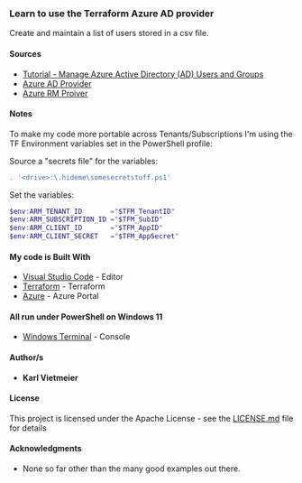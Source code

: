 ### Learn to use the Terraform Azure AD provider

Create and maintain a list of users stored in a csv file.

#### Sources

- [Tutorial - Manage Azure Active Directory (AD) Users and Groups](https://learn.hashicorp.com/tutorials/terraform/azure-ad)
- [Azure AD Provider](https://registry.terraform.io/providers/hashicorp/azuread/latest/docs/data-sources/domains)
- [Azure RM Proiver](https://registry.terraform.io/providers/hashicorp/azurerm/latest/docs)

#### Notes

To make my code more portable across Tenants/Subscriptions I'm using the TF Environment variables set in the PowerShell profile:  

Source a "secrets file" for the variables:

```powershell
. '<drive>:\.hideme\somesecretstuff.ps1'
```

Set the variables:

```powershell
$env:ARM_TENANT_ID       ="$TFM_TenantID"
$env:ARM_SUBSCRIPTION_ID ="$TFM_SubID"
$env:ARM_CLIENT_ID       ="$TFM_AppID"
$env:ARM_CLIENT_SECRET   ="$TFM_AppSecret"
```
  
#### My code is Built With

- [Visual Studio Code](https://code.visualstudio.com/) - Editor
- [Terraform](https://www.terraform.io/) - Terraform
- [Azure](portal.azure.com) - Azure Portal

#### All run under PowerShell on Windows 11

- [Windows Terminal](https://docs.microsoft.com/en-us/windows/terminal/) - Console

#### Author/s

- **Karl Vietmeier**

#### License

This project is licensed under the Apache License - see the [LICENSE.md](LICENSE.md) file for details

#### Acknowledgments

- None so far other than the many good examples out there.
